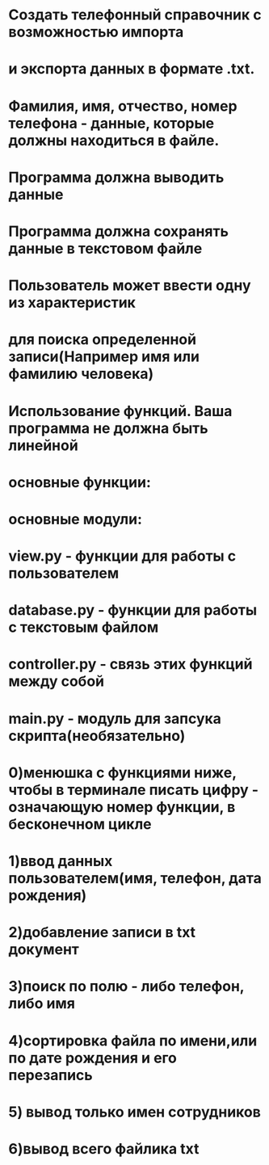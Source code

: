 # Создать телефонный справочник с возможностью импорта 
# и экспорта данных в формате .txt. 
# Фамилия, имя, отчество, номер телефона - данные, которые должны находиться в файле.
# Программа должна выводить данные
# Программа должна сохранять данные в текстовом файле
# Пользователь может ввести одну из характеристик 
# для поиска определенной записи(Например имя или фамилию человека)
# Использование функций. Ваша программа не должна быть линейной

# основные функции:
# основные модули:
# view.py - функции для работы с пользователем
# database.py - функции для работы с текстовым файлом
# controller.py - связь этих функций между собой
# main.py - модуль для запсука скрипта(необязательно)
# 0)менюшка с функциями ниже, чтобы в терминале писать цифру - означающую номер функции, в бесконечном цикле
# 1)ввод данных пользователем(имя, телефон, дата рождения)
# 2)добавление записи в txt документ
# 3)поиск по полю - либо телефон, либо имя
# 4)сортировка файла по имени,или по дате рождения и его перезапись
# 5) вывод только имен сотрудников
# 6)вывод всего файлика txt

<!-- Задача 38: Дополнить телефонный справочник возможностью изменения и удаления данных. 
Пользователь также может ввести имя или фамилию, 
и Вы должны реализовать функционал для изменения и удаления данных -->